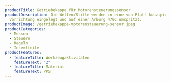 ```yaml
---
productTitle: Getriebekappe für Motorensteuerungssensor
productDescription: Die Wellen/Stifte werden in eine von Pfaff konzipierte
  Vorrichtung eingelegt und auf einer Arburg 470C umspritzt.
productImage: /getriebekappe-motorensteuerung-sensor.jpeg
productCategories:
  - Messen
  - Steuern
  - Regeln
  - Insertteile
productFeatures:
  - featureTitle: Werkzeugaktivitäten
    featureText: "2"
  - featureTitle: Material
    featureText: PPS
---
```


